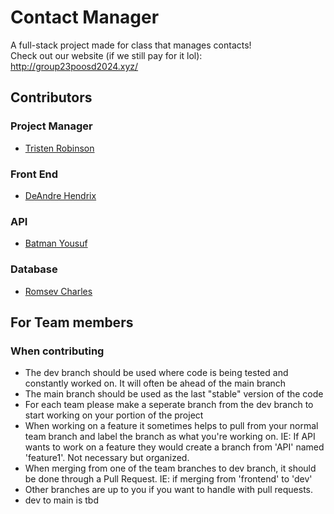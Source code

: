 # Contact Manager
A full-stack project made for class that manages contacts!<br>
Check out our website (if we still pay for it lol):<br>
<http://group23poosd2024.xyz/>

## Contributors
### Project Manager
- [Tristen Robinson](https://github.com/tristen-robinson-ucf)
### Front End
- [DeAndre Hendrix](https://github.com/deandrehendrix)
### API
- [Batman Yousuf](https://github.com/shinobi-404)
### Database
- [Romsev Charles](https://github.com/vesmor)
## For Team members
### When contributing
- The dev branch should be used where code is being tested and constantly worked on. It will often be ahead of the main branch
- The main branch should be used as the last "stable" version of the code
- For each team please make a seperate branch from the dev branch to start working on your portion of the project
- When working on a feature it sometimes helps to pull from your normal team branch and label the branch as what you're working on. IE: If API wants to work on a feature they would create a branch from 'API' named 'feature1'. Not necessary but organized.
- When merging from one of the team branches to dev branch, it should be done through a Pull Request. IE: if merging from 'frontend' to 'dev'
- Other branches are up to you if you want to handle with pull requests.
- dev to main is tbd
